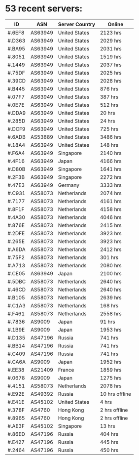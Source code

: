 # 53 recent servers:

| ID | ASN | Server Country | Online |
| ------ | ------ | ------ | ------ |
| #.6EF8 | AS63949 | United States | 2123 hrs |
| #.D363 | AS63949 | United States | 2029 hrs |
| #.BA95 | AS63949 | United States | 2031 hrs |
| #.8051 | AS63949 | United States | 1519 hrs |
| #.1449 | AS63949 | United States | 2037 hrs |
| #.75DF | AS63949 | United States | 2025 hrs |
| #.39CD | AS63949 | United States | 2028 hrs |
| #.B445 | AS63949 | United States | 876 hrs |
| #.07F7 | AS63949 | United States | 387 hrs |
| #.0E7E | AS63949 | United States | 512 hrs |
| #.DDA9 | AS63949 | United States | 20 hrs |
| #.285D | AS63949 | United States | 24 hrs |
| #.DCF9 | AS63949 | United States | 725 hrs |
| #.6ADB | AS53889 | United States | 3486 hrs |
| #.18A4 | AS63949 | United States | 148 hrs |
| #.F6A4 | AS63949 | Singapore | 2140 hrs |
| #.4F16 | AS63949 | Japan | 4166 hrs |
| #.D80B | AS63949 | Singapore | 1641 hrs |
| #.2F3B | AS63949 | Singapore | 2272 hrs |
| #.47E3 | AS63949 | Germany | 3333 hrs |
| #.C931 | AS58073 | Netherlands | 2074 hrs |
| #.7177 | AS58073 | Netherlands | 4161 hrs |
| #.8F1F | AS58073 | Netherlands | 4158 hrs |
| #.4A30 | AS58073 | Netherlands | 4046 hrs |
| #.876E | AS58073 | Netherlands | 2415 hrs |
| #.2DFE | AS58073 | Netherlands | 3923 hrs |
| #.265E | AS58073 | Netherlands | 3923 hrs |
| #.A6DA | AS58073 | Netherlands | 2412 hrs |
| #.75F2 | AS58073 | Netherlands | 301 hrs |
| #.A713 | AS58073 | Netherlands | 2080 hrs |
| #.CE05 | AS63949 | Japan | 2100 hrs |
| #.5DBC | AS58073 | Netherlands | 2640 hrs |
| #.46CD | AS58073 | Netherlands | 2640 hrs |
| #.B105 | AS58073 | Netherlands | 2639 hrs |
| #.C1A3 | AS58073 | Netherlands | 168 hrs |
| #.F461 | AS58073 | Netherlands | 2558 hrs |
| #.7836 | AS9009 | Japan | 91 hrs |
| #.1B9E | AS9009 | Japan | 1953 hrs |
| #.D135 | AS47196 | Russia | 741 hrs |
| #.BB14 | AS47196 | Russia | 741 hrs |
| #.C409 | AS47196 | Russia | 741 hrs |
| #.CA6A | AS9009 | Japan | 1952 hrs |
| #.EE38 | AS21409 | France | 1859 hrs |
| #.0678 | AS9009 | Japan | 1275 hrs |
| #.4151 | AS58073 | Netherlands | 2078 hrs |
| #.E92E | AS49392 | Russia | 10 hrs offline |
| #.E41E | AS45102 | United States | 4 hrs |
| #.378F | AS4760 | Hong Kong | 2 hrs offline |
| #.8965 | AS4760 | Hong Kong | 2 hrs offline |
| #.AE3F | AS45102 | Singapore | 13 hrs |
| #.86ED | AS47196 | Russia | 404 hrs |
| #.E427 | AS47196 | Russia | 445 hrs |
| #.2464 | AS47196 | Russia | 450 hrs |

